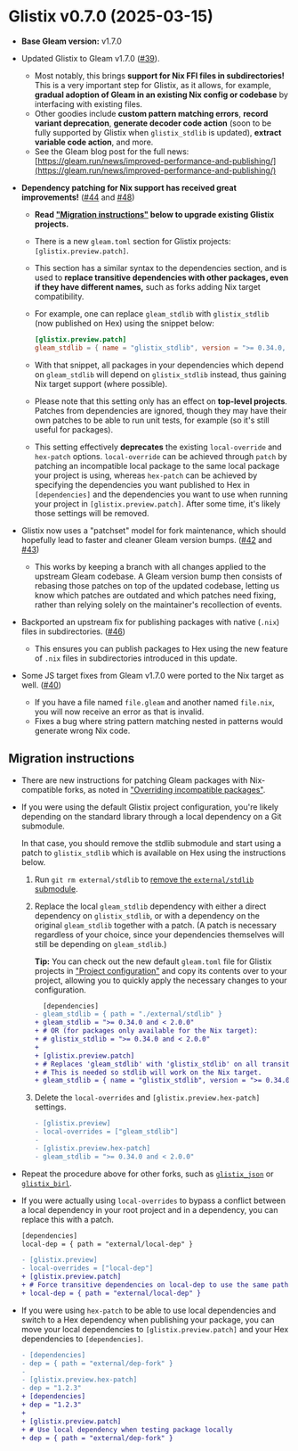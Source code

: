 # Glistix v0.7.0 (2025-03-15)

- **Base Gleam version:** v1.7.0

- Updated Glistix to Gleam v1.7.0 ([#39](https://github.com/Glistix/glistix/pull/39)).
  - Most notably, this brings **support for Nix FFI files in subdirectories!** This is a very important step for Glistix, as it allows, for example, **gradual adoption of Gleam in an existing Nix config or codebase** by interfacing with existing files.
  - Other goodies include **custom pattern matching errors**, **record variant deprecation**, **generate decoder code action** (soon to be fully supported by Glistix when `glistix_stdlib` is updated), **extract variable code action**, and more.
  - See the Gleam blog post for the full news: [https://gleam.run/news/improved-performance-and-publishing/](https://gleam.run/news/improved-performance-and-publishing/)

- **Dependency patching for Nix support has received great improvements!** ([#44](https://github.com/Glistix/glistix/pull/44) and [#48](https://github.com/Glistix/glistix/pull/48))
  - **Read ["Migration instructions"](#migration-instructions) below to upgrade existing Glistix projects.**
  - There is a new `gleam.toml` section for Glistix projects: `[glistix.preview.patch]`.
  - This section has a similar syntax to the dependencies section, and is used to **replace transitive dependencies with other packages, even if they have different names,** such as forks adding Nix target compatibility.
  - For example, one can replace `gleam_stdlib` with `glistix_stdlib` (now published on Hex) using the snippet below:
    ```toml
    [glistix.preview.patch]
    gleam_stdlib = { name = "glistix_stdlib", version = ">= 0.34.0, < 2.0.0" }
    ```

  - With that snippet, all packages in your dependencies which depend on `gleam_stdlib` will depend on `glistix_stdlib` instead, thus gaining Nix target support (where possible).
  - Please note that this setting only has an effect on **top-level projects**. Patches from dependencies are ignored, though they may have their own patches to be able to run unit tests, for example (so it's still useful for packages).
  - This setting effectively **deprecates** the existing `local-override` and `hex-patch` options. `local-override` can be achieved through `patch` by patching an incompatible local package to the same local package your project is using, whereas `hex-patch` can be achieved by specifying the dependencies you want published to Hex in `[dependencies]` and the dependencies you want to use when running your project in `[glistix.preview.patch]`. After some time, it's likely those settings will be removed.

- Glistix now uses a "patchset" model for fork maintenance, which should hopefully lead to faster and cleaner Gleam version bumps. ([#42](https://github.com/Glistix/glistix/issues/42) and [#43](https://github.com/Glistix/glistix/pull/43))
  - This works by keeping a branch with all changes applied to the upstream Gleam codebase. A Gleam version bump then consists of rebasing those patches on top of the updated codebase, letting us know which patches are outdated and which patches need fixing, rather than relying solely on the maintainer's recollection of events.

- Backported an upstream fix for publishing packages with native (`.nix`) files in subdirectories. ([#46](https://github.com/Glistix/glistix/pull/46))
  - This ensures you can publish packages to Hex using the new feature of `.nix` files in subdirectories introduced in this update.

- Some JS target fixes from Gleam v1.7.0 were ported to the Nix target as well. ([#40](https://github.com/Glistix/glistix/pull/40))
  - If you have a file named `file.gleam` and another named `file.nix`, you will now receive an error as that is invalid.
  - Fixes a bug where string pattern matching nested in patterns would generate wrong Nix code.

## Migration instructions

- There are new instructions for patching Gleam packages with Nix-compatible forks, as noted in ["Overriding incompatible packages"](../../recipes/overriding-packages.md).

- If you were using the default Glistix project configuration, you're likely depending on the standard library through a local dependency on a Git submodule.

  In that case, you should remove the stdlib submodule and start using a patch to `glistix_stdlib` which is available on Hex using the instructions below.

  1. Run `git rm external/stdlib` to [remove the `external/stdlib` submodule](https://stackoverflow.com/questions/1260748/how-do-i-remove-a-submodule).
  2. Replace the local `gleam_stdlib` dependency with either a direct dependency on `glistix_stdlib`, or with a dependency on the original `gleam_stdlib` together with a patch. (A patch is necessary regardless of your choice, since your dependencies themselves will still be depending on `gleam_stdlib`.)

      <div class="warning">

      **Tip:** You can check out the new default `gleam.toml` file for Glistix projects in ["Project configuration"](../../using-compiler/project-configuration.md) and copy its contents over to your project, allowing you to quickly apply the necessary changes to your configuration.

      </div>

      ```diff
        [dependencies]
      - gleam_stdlib = { path = "./external/stdlib" }
      + gleam_stdlib = ">= 0.34.0 and < 2.0.0"
      + # OR (for packages only available for the Nix target):
      + # glistix_stdlib = ">= 0.34.0 and < 2.0.0"
      +
      + [glistix.preview.patch]
      + # Replaces 'gleam_stdlib' with 'glistix_stdlib' on all transitive dependencies.
      + # This is needed so stdlib will work on the Nix target.
      + gleam_stdlib = { name = "glistix_stdlib", version = ">= 0.34.0 and < 2.0.0" }
      ```

  3. Delete the `local-overrides` and `[glistix.preview.hex-patch]` settings.

      ```diff
      - [glistix.preview]
      - local-overrides = ["gleam_stdlib"]
      -
      - [glistix.preview.hex-patch]
      - gleam_stdlib = ">= 0.34.0 and < 2.0.0"
      ```

- Repeat the procedure above for other forks, such as [`glistix_json`](https://github.com/glistix/json) or [`glistix_birl`](https://github.com/glistix/birl).

- If you were actually using `local-overrides` to bypass a conflict between a local dependency in your root project and in a dependency, you can replace this with a patch.

  ```diff
  [dependencies]
  local-dep = { path = "external/local-dep" }

  - [glistix.preview]
  - local-overrides = ["local-dep"]
  + [glistix.preview.patch]
  + # Force transitive dependencies on local-dep to use the same path
  + local-dep = { path = "external/local-dep" }
  ```

- If you were using `hex-patch` to be able to use local dependencies and switch to a Hex dependency when publishing your package, you can move your local dependencies to `[glistix.preview.patch]` and your Hex dependencies to `[dependencies]`.

  ```diff
  - [dependencies]
  - dep = { path = "external/dep-fork" }
  -
  - [glistix.preview.hex-patch]
  - dep = "1.2.3"
  + [dependencies]
  + dep = "1.2.3"
  +
  + [glistix.preview.patch]
  + # Use local dependency when testing package locally
  + dep = { path = "external/dep-fork" }
  ```
